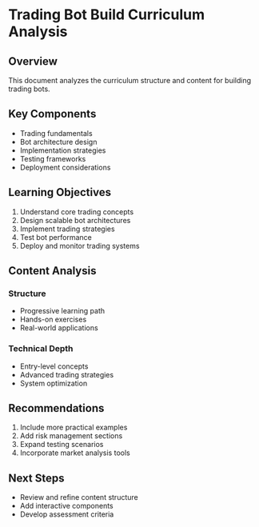 # Trading Bot Build Curriculum Analysis

## Overview
This document analyzes the curriculum structure and content for building trading bots.

## Key Components
- Trading fundamentals
- Bot architecture design
- Implementation strategies
- Testing frameworks
- Deployment considerations

## Learning Objectives
1. Understand core trading concepts
2. Design scalable bot architectures
3. Implement trading strategies
4. Test bot performance
5. Deploy and monitor trading systems

## Content Analysis
### Structure
- Progressive learning path
- Hands-on exercises
- Real-world applications

### Technical Depth
- Entry-level concepts
- Advanced trading strategies
- System optimization

## Recommendations
1. Include more practical examples
2. Add risk management sections
3. Expand testing scenarios
4. Incorporate market analysis tools

## Next Steps
- Review and refine content structure
- Add interactive components
- Develop assessment criteria